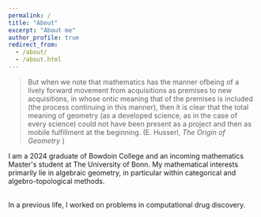 ```yaml
---
permalink: /
title: "About"
excerpt: "About me"
author_profile: true
redirect_from: 
  - /about/
  - /about.html
---
```

<blockquote>
  But when we note that mathematics has the manner ofbeing of a lively forward movement from acquisitions as premises to new     
  acquisitions, in whose ontic meaning that of the premises is included (the process continuing in this manner), then it is clear that 
  the total meaning of geometry (as a developed science, as in the case of every science) could not have been present as a project and 
  then as mobile fulfillment at the beginning. (E. Husserl, <i> The Origin of Geometry </i>)
</blockquote>
I am a 2024 graduate of Bowdoin College and an incoming mathematics Master's student at The University of Bonn. My mathematical interests primarily lie in algebraic geometry, in particular within categorical and algebro-topological methods. 
<br/><br/>

In a previous life, I worked on problems in computational drug discovery. 
